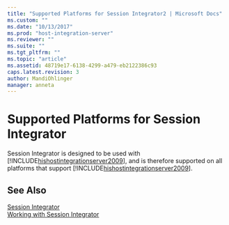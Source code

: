 ```yaml
---
title: "Supported Platforms for Session Integrator2 | Microsoft Docs"
ms.custom: ""
ms.date: "10/13/2017"
ms.prod: "host-integration-server"
ms.reviewer: ""
ms.suite: ""
ms.tgt_pltfrm: ""
ms.topic: "article"
ms.assetid: 48719e17-6138-4299-a479-eb2122386c93
caps.latest.revision: 3
author: MandiOhlinger
manager: anneta
---
```

# Supported Platforms for Session Integrator
Session Integrator is designed to be used with [!INCLUDE[hishostintegrationserver2009](../core/includes/hishostintegrationserver2009-md.md)], and is therefore supported on all platforms that support [!INCLUDE[hishostintegrationserver2009](../core/includes/hishostintegrationserver2009-md.md)].  
  
## See Also  
 [Session Integrator](../core/session-integrator.md)   
 [Working with Session Integrator](../core/working-with-session-integrator.md)